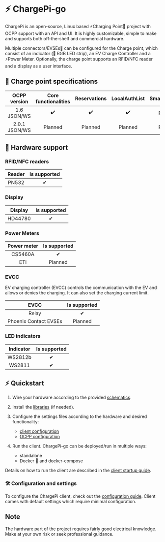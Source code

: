 # ⚡ ChargePi-go

ChargePi is an open-source, Linux based ⚡Charging Point🔌 project with OCPP support with an API and UI.
It is highly customizable, simple to make and supports both off-the-shelf and commercial hardware.

Multiple connectors/EVSEs🔌 can be configured for the Charge point, which consist of an indicator (🚥 RGB LED strip),
an EV Charge Controller and a ⚡Power Meter. Optionally, the charge point supports an RFID/NFC reader and a display as a
user interface.

## 🔌 Charge point specifications

| OCPP version  | Core functionalities | Reservations | LocalAuthList | SmartCharging | FirmwareUpdate |
|:-------------:|:--------------------:|:------------:|:-------------:|:-------------:|:--------------:|
|  1.6 JSON/WS  |          ✔️          |      ✔️      |      ✔️       |    Planned    |       ❌        |
| 2.0.1 JSON/WS |       Planned        |   Planned    |    Planned    |    Planned    |    Planned     |

## 🔌 Hardware support

### RFID/NFC readers

| Reader | Is supported | 
|:------:|:------------:|
| PN532  |      ✔       |

### Display

| Display | Is supported | 
|:-------:|:------------:|
| HD44780 |      ✔       |

### Power Meters

| Power meter | Is supported | 
|:-----------:|:------------:|
|   CS5460A   |      ✔       |
|     ETI     |   Planned    |

### EVCC

EV charging controller (EVCC) controls the communication with the EV and allows or denies the charging. It can also set
the charging current limit.

|         EVCC          | Is supported | 
|:---------------------:|:------------:|
|         Relay         |      ✔       |
| Phoenix Contact EVSEs |   Planned    |

### LED indicators

| Indicator | Is supported | 
|:---------:|:------------:|
|  WS2812b  |      ✔       |
|  WS2811   |      ✔       |

## ⚡ Quickstart

1. Wire your hardware according to the provided [schematics](/docs/getting-started/hardware/hardware-support.md).

2. Install the [libraries](/docs/getting-started/installation/libraries.md) (if needed).

3. Configure the settings files according to the hardware and desired functionality:
    - [client configuration](/docs/getting-started/configuration/configuration.md)
    - [OCPP configuration](/docs/getting-started/configuration/ocpp/ocpp-16.md)

4. Run the client. ChargePi-go can be deployed/run in multiple ways:

    - standalone
    - Docker 🐳 and docker-compose

Details on how to run the client are described in the [client startup guide](docs/getting-started/installation/running-the-client.md).

### 🛠️ Configuration and settings

To configure the ChargePi client, check out the [configuration guide](/docs/getting-started/configuration/configuration.md).
Client comes with default settings which require minimal configuration.

## Note

The hardware part of the project requires fairly good electrical knowledge. Make at your own risk or seek professional
guidance.